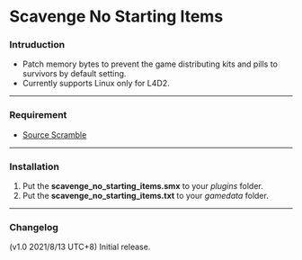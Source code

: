 # Scavenge No Starting Items

### Intruduction
- Patch memory bytes to prevent the game distributing kits and pills to survivors by default setting.
- Currently supports Linux only for L4D2.

<hr>

### Requirement
- [Source Scramble](https://forums.alliedmods.net/showthread.php?t=317175)

<hr>

### Installation
1. Put the **scavenge_no_starting_items.smx** to your _plugins_ folder.
2. Put the **scavenge_no_starting_items.txt** to your _gamedata_ folder.

<hr>

### Changelog
(v1.0 2021/8/13 UTC+8) Initial release.
